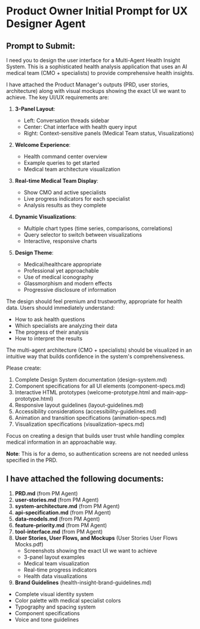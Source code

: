 # Product Owner Initial Prompt for UX Designer Agent

## Prompt to Submit:

I need you to design the user interface for a Multi-Agent Health Insight System. This is a sophisticated health analysis application that uses an AI medical team (CMO + specialists) to provide comprehensive health insights.

I have attached the Product Manager's outputs (PRD, user stories, architecture) along with visual mockups showing the exact UI we want to achieve. The key UI/UX requirements are:

1. **3-Panel Layout**:
   - Left: Conversation threads sidebar
   - Center: Chat interface with health query input
   - Right: Context-sensitive panels (Medical Team status, Visualizations)

2. **Welcome Experience**: 
   - Health command center overview
   - Example queries to get started
   - Medical team architecture visualization

3. **Real-time Medical Team Display**:
   - Show CMO and active specialists
   - Live progress indicators for each specialist
   - Analysis results as they complete

4. **Dynamic Visualizations**:
   - Multiple chart types (time series, comparisons, correlations)
   - Query selector to switch between visualizations
   - Interactive, responsive charts

5. **Design Theme**:
   - Medical/healthcare appropriate
   - Professional yet approachable
   - Use of medical iconography
   - Glassmorphism and modern effects
   - Progressive disclosure of information

The design should feel premium and trustworthy, appropriate for health data. Users should immediately understand:
- How to ask health questions
- Which specialists are analyzing their data
- The progress of their analysis
- How to interpret the results

The multi-agent architecture (CMO + specialists) should be visualized in an intuitive way that builds confidence in the system's comprehensiveness.

Please create:
1. Complete Design System documentation (design-system.md)
2. Component specifications for all UI elements (component-specs.md)
3. Interactive HTML prototypes (welcome-prototype.html and main-app-prototype.html)
4. Responsive layout guidelines (layout-guidelines.md)
5. Accessibility considerations (accessibility-guidelines.md)
6. Animation and transition specifications (animation-specs.md)
7. Visualization specifications (visualization-specs.md)

Focus on creating a design that builds user trust while handling complex medical information in an approachable way.

**Note**: This is for a demo, so authentication screens are not needed unless specified in the PRD.

## I have attached the following documents:

1. **PRD.md** (from PM Agent)
2. **user-stories.md** (from PM Agent)
3. **system-architecture.md** (from PM Agent)
4. **api-specification.md** (from PM Agent)
5. **data-models.md** (from PM Agent)
6. **feature-priority.md** (from PM Agent)
7. **tool-interface.md** (from PM Agent)
8. **User Stories, User Flows, and Mockups** (User Stories User Flows Mocks.pdf)
   - Screenshots showing the exact UI we want to achieve
   - 3-panel layout examples
   - Medical team visualization
   - Real-time progress indicators
   - Health data visualizations
9.  **Brand Guidelines** (health-insight-brand-guidelines.md)
   - Complete visual identity system
   - Color palette with medical specialist colors
   - Typography and spacing system
   - Component specifications
   - Voice and tone guidelines

